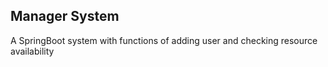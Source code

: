 ## Manager System

A SpringBoot system with functions of adding user and checking resource availability
